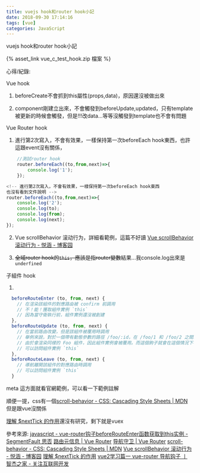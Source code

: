 ```yaml
---
title: vuejs hook和router hook小記
date: 2018-09-30 17:14:16
tags: [vue]
categories: JavaScript
---
```


vuejs hook和router hook小記

<!--more-->

{% asset_link vue_c_test_hook.zip 檔案 %}

心得/紀錄:

Vue hook
1. beforeCreate不會抓到this屬性(props,data)，原因還沒被做出來

2. component剛建立出來，不會觸發到beforeUpdate,updated，只有template被更新的時候會觸發，但是!!!改data...等等沒觸發到template也不會有問題

Vue Router hook

1. 進行第2次寫入，不會有效果，一樣保持第一次beforeEach hook東西，也許這跟event沒有關係，
```js
    //測試router hook
    router.beforeEach((to,from,next)=>{
        console.log('1');
    });

<!-- 進行第2次寫入，不會有效果，一樣保持第一次beforeEach hook東西
也沒有看到文件說明 -->
router.beforeEach((to,from,next)=>{
    console.log('2');
    console.log(to);
    console.log(from);
    console.log(next);
});
```

2. Vue scrollBehavior 滚动行为，詳細看範例，這篇不好讀
 [Vue scrollBehavior 滚动行为 - 悦涵 - 博客园](https://www.cnblogs.com/sophie_wang/p/7880261.html)

3. ~~全域router hook的`this`，應該是指router變數~~結果...我console.log出來是`underfined`

子組件 hook

1. 
```js
  beforeRouteEnter (to, from, next) {
    // 在渲染該組件的對應路由被 confirm 前調用
    // 不！能！獲取組件實例 `this`
    // 因為當守衛執行前，組件實例還沒被創建
  },
  beforeRouteUpdate (to, from, next) {
    // 在當前路由改變，但是該組件被覆用時調用
    // 舉例來說，對於一個帶有動態參數的路徑 /foo/:id，在 /foo/1 和 /foo/2 之間跳轉的時候，
    // 由於會渲染同樣的 Foo 組件，因此組件實例會被覆用。而這個鉤子就會在這個情況下被調用。
    // 可以訪問組件實例 `this`
  },
  beforeRouteLeave (to, from, next) {
    // 導航離開該組件的對應路由時調用
    // 可以訪問組件實例 `this`
  }
```

meta 這方面就看官網範例，可以看一下範例註解


順便一提，css有一個[scroll-behavior - CSS: Cascading Style Sheets | MDN](https://developer.mozilla.org/en-US/docs/Web/CSS/scroll-behavior)
但是跟vue沒關係

[理解 $nextTick 的作用](https://zhuanlan.zhihu.com/p/26724001)還沒有研究，剩下就是vuex

參考來源:
[javascript - vue-router钩子beforeRouteEnter函数获取到this实例 - SegmentFault 思否](https://segmentfault.com/q/1010000008973485)
[路由元信息 | Vue Router](https://router.vuejs.org/zh/guide/advanced/meta.html)
[导航守卫 | Vue Router](https://router.vuejs.org/zh/guide/advanced/navigation-guards.html#%E5%AE%8C%E6%95%B4%E7%9A%84%E5%AF%BC%E8%88%AA%E8%A7%A3%E6%9E%90%E6%B5%81%E7%A8%8B)
[scroll-behavior - CSS: Cascading Style Sheets | MDN](https://developer.mozilla.org/en-US/docs/Web/CSS/scroll-behavior)
[Vue scrollBehavior 滚动行为 - 悦涵 - 博客园](https://www.cnblogs.com/sophie_wang/p/7880261.html)
[理解 $nextTick 的作用](https://zhuanlan.zhihu.com/p/26724001)
[vue2学习篇一 vue-router 导航钩子 丨 智杰之家 - 关注互联网开发](https://www.zhi-jie.net/vue2-study-vue-router-navigation-hook/)